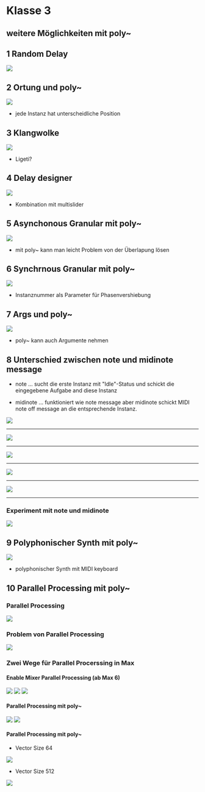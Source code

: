 # Klasse 3



## weitere Möglichkeiten mit poly~ 

## 1 Random Delay

![](K3/p1.png)


## 2 Ortung und poly~
![](K3/p2.png)

- jede Instanz hat unterscheidliche Position

## 3 Klangwolke
![](K3/p3.png)

- Ligeti?

## 4 Delay designer
![](K3/p4.png)

- Kombination mit multislider

## 5 Asynchonous Granular mit poly~
![](K3/p5.png)

- mit poly~ kann man leicht Problem von der Überlapung lösen

## 6 Synchrnous Granular mit poly~
![](K3/p6.png)

- Instanznummer als Parameter für Phasenvershiebung

## 7 Args und poly~
![](K3/p7.png)

- poly~ kann auch Argumente nehmen

## 8 Unterschied zwischen note und midinote message

- note ... sucht die erste Instanz mit "Idle"-Status und schickt die eingegebene Aufgabe and diese Instanz

- midinote ... funktioniert wie note message aber midinote schickt MIDI note off message an die entsprechende Instanz.

![](K3/midi.png)

---
![](K3/midinote1.png)

--- 

![](K3/midinote2.png)

---
![](K3/midinote3.png)

---

![](K3/midinote4.png)


---

### Experiment mit note und midinote

![](K3/midiexp.png)

## 9 Polyphonischer Synth mit poly~
![](K3/p8.png)

- polyphonischer Synth mit MIDI keyboard


## 10 Parallel Processing mit poly~

### Parallel Processing
![](K3/pp.png)

### Problem von Parallel Processing

![](K3/ppp.png)

### Zwei Wege für Parallel Procerssing in Max

#### Enable Mixer Parallel Processing (ab Max 6)
![](K3/mp.png)
![](K3/mp1.png)
![](K3/mp2.png)

#### Parallel Processing mit poly~ 

![](K3/poly_nopp.png)
![](K3/poly_pp.png)

#### Parallel Processing mit poly~ 

- Vector Size 64

![](K3/vector_64.png)

- Vector Size 512

![](K3/vector_512.png)



